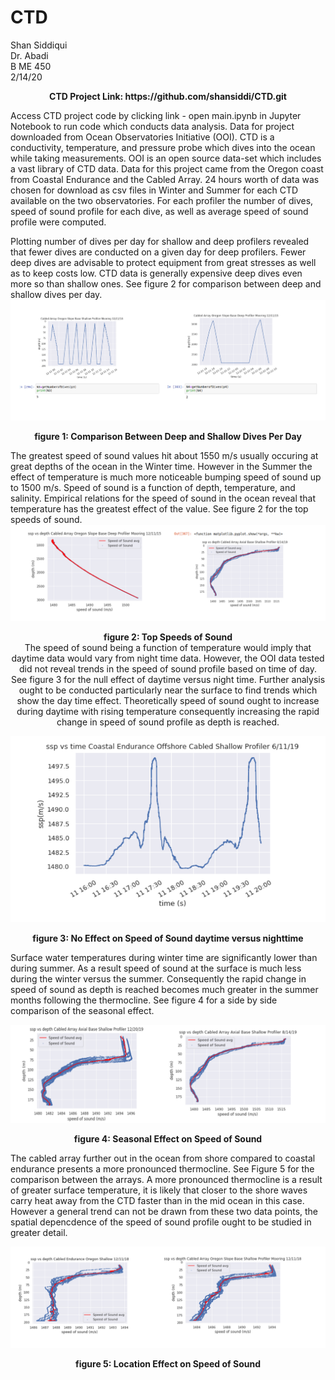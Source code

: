 # CTD
Shan Siddiqui<br />
Dr. Abadi<br />
B ME 450<br />
2/14/20<br />
<p align="center">
<b>CTD Project Link: https://github.com/shansiddi/CTD.git</b><br>
  
Access CTD project code by clicking link - open main.ipynb in Jupyter Notebook to run code which conducts data analysis. Data for project downloaded from Ocean Observatories Initiative (OOI). CTD is a conductivity, temperature, and pressure probe which dives into the ocean while taking measurements. OOI is an open source data-set which includes a vast library of CTD data. Data for this project came from the Oregon coast from Coastal Endurance and the Cabled Array. 24 hours worth of data was chosen for download as csv files in Winter and Summer for each CTD available on the two observatories. For each profiler the number of dives, speed of sound profile for each dive, as well as average speed of sound profile were computed. 

Plotting number of dives per day for shallow and deep profilers revealed that fewer dives are conducted on a given day for deep profilers. Fewer deep dives are advisable to protect equipment from great stresses as well as to keep costs low. CTD data is generally expensive deep dives even more so than shallow ones. See figure 2 for comparison between deep and shallow dives per day.
![](images/fig2.png)
<p align="center">
<b>figure 1: Comparison Between Deep and Shallow Dives Per Day</b><br>
  
The greatest speed of sound values hit about 1550 m/s usually occuring at great depths of the ocean in the Winter time. However in the Summer the effect of temperature is much more noticeable bumping speed of sound up to 1500 m/s. Speed of sound is a function of depth, temperature, and salinity. Empirical relations for the speed of sound in the ocean reveal that temperature has the greatest effect of the value. See figure 2 for the top speeds of sound.
![](images/fig3.png)
<p align="center">
<b>figure 2: Top Speeds of Sound</b><br>
The speed of sound being a function of temperature would imply that daytime data would vary from night time data. However, the OOI data tested did not reveal trends in the speed of sound profile based on time of day. See figure 3 for the null effect of daytime versus night time. Further analysis ought to be conducted particularly near the surface to find trends which show the day time effect. Theoretically speed of sound ought to increase during daytime with rising temperature consequently increasing the rapid change in speed of sound profile as depth is reached.

![](images/fig4.png)
<p align="center">
<b>figure 3: No Effect on Speed of Sound daytime versus nighttime</b><br>
  
Surface water temperatures during winter time are significantly lower than during summer. As a result speed of sound at the surface is much less during the winter versus the summer. Consequently the rapid change in speed of sound as depth is reached becomes much greater in the summer months following the thermocline. See figure 4 for a side by side comparison of the seasonal effect. 


![](images/fig5.png)
<p align="center">
<b>figure 4: Seasonal Effect on Speed of Sound</b><br>
  
The cabled array further out in the ocean from shore compared to coastal endurance presents a more pronounced thermocline. See Figure 5 for the comparison between the arrays. A more pronounced thermocline is a result of greater surface temperature, it is likely that closer to the shore waves carry heat away from the CTD faster than in the mid ocean in this case. However a general trend can not be drawn from these two data points, the spatial depencdence of the speed of sound profile ought to be studied in greater detail. 


![](images/fig6.png)
<p align="center">
<b>figure 5: Location Effect on Speed of Sound</b><br>
